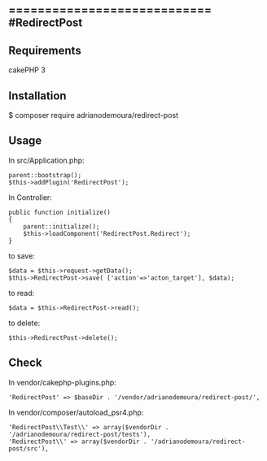 ============================
#RedirectPost
----------------------------
## Requirements

cakePHP 3

## Installation

$ composer require adrianodemoura/redirect-post

## Usage

In src/Application.php:

```
parent::bootstrap();
$this->addPlugin('RedirectPost');
```

In Controller:

```
public function initialize()
{
    parent::initialize();
    $this->loadComponent('RedirectPost.Redirect');
}
```

to save:
```
$data = $this->request->getData();
$this->RedirectPost->save( ['action'=>'acton_target'], $data);
```

to read:
``` 
$data = $this->RedirectPost->read();
```

to delete:
```
$this->RedirectPost->delete();
```


## Check

In vendor/cakephp-plugins.php:
```
'RedirectPost' => $baseDir . '/vendor/adrianodemoura/redirect-post/',
```

In vendor/composer/autoload_psr4.php:
```
'RedirectPost\\Test\\' => array($vendorDir . '/adrianodemoura/redirect-post/tests'),
'RedirectPost\\' => array($vendorDir . '/adrianodemoura/redirect-post/src'),
```





